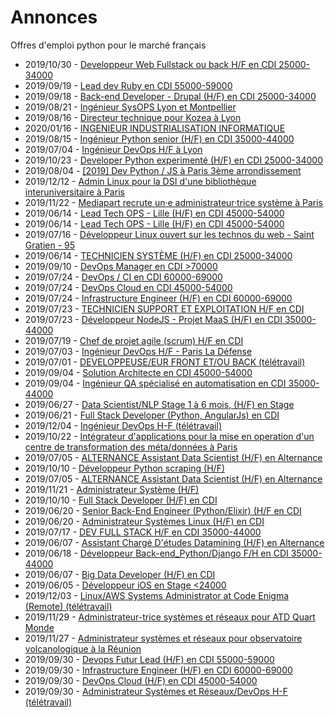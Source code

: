 # Annonces

Offres d'emploi python pour le marché français

* 2019/10/30 - [Developpeur Web Fullstack ou back H/F en CDI 25000-34000](http://www.pyjobs.fr/jobs/details/6471/developpeur-web-fullstack-ou-back-h-f-en-cdi-25000-34000 "Developpeur Web Fullstack ou back H/F en CDI 25000-34000")
* 2019/09/19 - [Lead dev Ruby en CDI 55000-59000](http://www.pyjobs.fr/jobs/details/6461/lead-dev-ruby-en-cdi-55000-59000 "Lead dev Ruby en CDI 55000-59000")
* 2019/09/18 - [Back-end Developer - Drupal (H/F) en CDI 25000-34000](http://www.pyjobs.fr/jobs/details/6460/back-end-developer-drupal-h-f-en-cdi-25000-34000 "Back-end Developer - Drupal (H/F) en CDI 25000-34000")
* 2019/08/21 - [Ingénieur SysOPS Lyon et Montpellier](http://www.pyjobs.fr/jobs/details/6456/ingenieur-sysops-lyon-et-montpellier "Ingénieur SysOPS Lyon et Montpellier")
* 2019/08/16 - [Directeur technique pour Kozea à Lyon](http://www.pyjobs.fr/jobs/details/6455/directeur-technique-pour-kozea-a-lyon "Directeur technique pour Kozea à Lyon")
* 2020/01/16 - [INGENIEUR INDUSTRIALISATION INFORMATIQUE](http://www.pyjobs.fr/jobs/details/6479/ingenieur-industrialisation-informatique "INGENIEUR INDUSTRIALISATION INFORMATIQUE")
* 2019/08/15 - [Ingénieur Python senior (H/F) en CDI 35000-44000](http://www.pyjobs.fr/jobs/details/6454/ingenieur-python-senior-h-f-en-cdi-35000-44000 "Ingénieur Python senior (H/F) en CDI 35000-44000")
* 2019/07/04 - [Ingénieur DevOps H/F à Lyon](http://www.pyjobs.fr/jobs/details/6442/ingenieur-devops-h-f-a-lyon "Ingénieur DevOps H/F à Lyon")
* 2019/10/23 - [Developer Python experimenté (H/F) en CDI 25000-34000](http://www.pyjobs.fr/jobs/details/6470/developer-python-experimente-h-f-en-cdi-25000-34000 "Developer Python experimenté (H/F) en CDI 25000-34000")
* 2019/08/04 - [[2019] Dev Python / JS à Paris 3ème arrondissement](http://www.pyjobs.fr/jobs/details/6453/2019-dev-python-js-a-paris-3eme-arrondissement "[2019] Dev Python / JS à Paris 3ème arrondissement")
* 2019/12/12 - [Admin Linux pour la DSI d'une bibliothèque interuniversitaire à Paris](http://www.pyjobs.fr/jobs/details/6478/admin-linux-pour-la-dsi-dune-bibliotheque-interuniversitaire-a-paris "Admin Linux pour la DSI d'une bibliothèque interuniversitaire à Paris")
* 2019/11/22 - [Mediapart recrute un·e administrateur·trice système à Paris](http://www.pyjobs.fr/jobs/details/6473/mediapart-recrute-un-e-administrateur-trice-systeme-a-paris "Mediapart recrute un·e administrateur·trice système à Paris")
* 2019/06/14 - [Lead Tech OPS - Lille (H/F) en CDI 45000-54000](http://www.pyjobs.fr/jobs/details/6432/lead-tech-ops-lille-h-f-en-cdi-45000-54000 "Lead Tech OPS - Lille (H/F) en CDI 45000-54000")
* 2019/06/14 - [Lead Tech OPS - Lille (H/F) en CDI 45000-54000](http://www.pyjobs.fr/jobs/details/6434/lead-tech-ops-lille-h-f-en-cdi-45000-54000 "Lead Tech OPS - Lille (H/F) en CDI 45000-54000")
* 2019/07/16 - [Développeur Linux ouvert sur les technos du web - Saint Gratien - 95](http://www.pyjobs.fr/jobs/details/6445/developpeur-linux-ouvert-sur-les-technos-du-web-saint-gratien-95 "Développeur Linux ouvert sur les technos du web - Saint Gratien - 95")
* 2019/06/14 - [TECHNICIEN SYSTÈME (H/F) en CDI 25000-34000](http://www.pyjobs.fr/jobs/details/6433/technicien-systeme-h-f-en-cdi-25000-34000 "TECHNICIEN SYSTÈME (H/F) en CDI 25000-34000")
* 2019/09/10 - [DevOps Manager en CDI >70000](http://www.pyjobs.fr/jobs/details/6459/devops-manager-en-cdi-70000 "DevOps Manager en CDI >70000")
* 2019/07/24 - [DevOps / CI en CDI 60000-69000](http://www.pyjobs.fr/jobs/details/6450/devops-ci-en-cdi-60000-69000 "DevOps / CI en CDI 60000-69000")
* 2019/07/24 - [DevOps Cloud en CDI 45000-54000](http://www.pyjobs.fr/jobs/details/6452/devops-cloud-en-cdi-45000-54000 "DevOps Cloud en CDI 45000-54000")
* 2019/07/24 - [Infrastructure Engineer (H/F) en CDI 60000-69000](http://www.pyjobs.fr/jobs/details/6451/infrastructure-engineer-h-f-en-cdi-60000-69000 "Infrastructure Engineer (H/F) en CDI 60000-69000")
* 2019/07/23 - [TECHNICIEN SUPPORT ET EXPLOITATION H/F en CDI](http://www.pyjobs.fr/jobs/details/6448/technicien-support-et-exploitation-h-f-en-cdi "TECHNICIEN SUPPORT ET EXPLOITATION H/F en CDI")
* 2019/07/23 - [Développeur NodeJS - Projet MaaS (H/F) en CDI 35000-44000](http://www.pyjobs.fr/jobs/details/6449/developpeur-nodejs-projet-maas-h-f-en-cdi-35000-44000 "Développeur NodeJS - Projet MaaS (H/F) en CDI 35000-44000")
* 2019/07/19 - [Chef de projet agile (scrum) H/F en CDI](http://www.pyjobs.fr/jobs/details/6447/chef-de-projet-agile-scrum-h-f-en-cdi "Chef de projet agile (scrum) H/F en CDI")
* 2019/07/03 - [Ingénieur DevOps H/F - Paris La Défense](http://www.pyjobs.fr/jobs/details/6441/ingenieur-devops-h-f-paris-la-defense "Ingénieur DevOps H/F - Paris La Défense")
* 2019/07/01 - [DEVELOPPEUSE/EUR FRONT ET/OU BACK (télétravail)](http://www.pyjobs.fr/jobs/details/6440/developpeuse-eur-front-et-ou-back-teletravail "DEVELOPPEUSE/EUR FRONT ET/OU BACK (télétravail)")
* 2019/09/04 - [Solution Architecte en CDI 45000-54000](http://www.pyjobs.fr/jobs/details/6457/solution-architecte-en-cdi-45000-54000 "Solution Architecte en CDI 45000-54000")
* 2019/09/04 - [Ingénieur QA spécialisé en automatisation en CDI 35000-44000](http://www.pyjobs.fr/jobs/details/6458/ingenieur-qa-specialise-en-automatisation-en-cdi-35000-44000 "Ingénieur QA spécialisé en automatisation en CDI 35000-44000")
* 2019/06/27 - [Data Scientist/NLP  Stage 1 à 6 mois, (H/F) en Stage](http://www.pyjobs.fr/jobs/details/6439/data-scientist-nlp-stage-1-a-6-mois-h-f-en-stage "Data Scientist/NLP  Stage 1 à 6 mois, (H/F) en Stage")
* 2019/06/21 - [Full Stack Developer (Python, AngularJs) en CDI](http://www.pyjobs.fr/jobs/details/6438/full-stack-developer-python-angularjs-en-cdi "Full Stack Developer (Python, AngularJs) en CDI")
* 2019/12/04 - [Ingénieur DevOps H-F (télétravail)](http://www.pyjobs.fr/jobs/details/6477/ingenieur-devops-h-f-teletravail "Ingénieur DevOps H-F (télétravail)")
* 2019/10/22 - [Intégrateur d'applications pour la mise en operation d'un centre de transformation des méta/données à Paris](http://www.pyjobs.fr/jobs/details/6469/integrateur-dapplications-pour-la-mise-en-operation-dun-centre-de-transformation-des-meta-donnees-a-paris "Intégrateur d'applications pour la mise en operation d'un centre de transformation des méta/données à Paris")
* 2019/07/05 - [ALTERNANCE Assistant Data Scientist (H/F) en Alternance](http://www.pyjobs.fr/jobs/details/6443/alternance-assistant-data-scientist-h-f-en-alternance "ALTERNANCE Assistant Data Scientist (H/F) en Alternance")
* 2019/10/10 - [Développeur Python scraping (H/F)](http://www.pyjobs.fr/jobs/details/6468/developpeur-python-scraping-h-f "Développeur Python scraping (H/F)")
* 2019/07/05 - [ALTERNANCE Assistant Data Scientist (H/F) en Alternance](http://www.pyjobs.fr/jobs/details/6444/alternance-assistant-data-scientist-h-f-en-alternance "ALTERNANCE Assistant Data Scientist (H/F) en Alternance")
* 2019/11/21 - [Administrateur Système (H/F)](http://www.pyjobs.fr/jobs/details/6472/administrateur-systeme-h-f "Administrateur Système (H/F)")
* 2019/10/10 - [Full Stack Developer (H/F) en CDI](http://www.pyjobs.fr/jobs/details/6467/full-stack-developer-h-f-en-cdi "Full Stack Developer (H/F) en CDI")
* 2019/06/20 - [Senior Back-End Engineer (Python/Elixir) (H/F en CDI](http://www.pyjobs.fr/jobs/details/6437/senior-back-end-engineer-python-elixir-h-f-en-cdi "Senior Back-End Engineer (Python/Elixir) (H/F en CDI")
* 2019/06/20 - [Administrateur Systèmes Linux (H/F) en CDI](http://www.pyjobs.fr/jobs/details/6436/administrateur-systemes-linux-h-f-en-cdi "Administrateur Systèmes Linux (H/F) en CDI")
* 2019/07/17 - [DEV FULL STACK H/F en CDI 35000-44000](http://www.pyjobs.fr/jobs/details/6446/dev-full-stack-h-f-en-cdi-35000-44000 "DEV FULL STACK H/F en CDI 35000-44000")
* 2019/06/07 - [Assistant Chargé D'études Datamining (H/F) en Alternance](http://www.pyjobs.fr/jobs/details/6431/assistant-charge-detudes-datamining-h-f-en-alternance "Assistant Chargé D'études Datamining (H/F) en Alternance")
* 2019/06/18 - [Développeur Back-end_Python/Django F/H en CDI 35000-44000](http://www.pyjobs.fr/jobs/details/6435/developpeur-back-end-python-django-f-h-en-cdi-35000-44000 "Développeur Back-end_Python/Django F/H en CDI 35000-44000")
* 2019/06/07 - [Big Data Developer (H/F) en CDI](http://www.pyjobs.fr/jobs/details/6430/big-data-developer-h-f-en-cdi "Big Data Developer (H/F) en CDI")
* 2019/06/05 - [Développeur iOS en Stage <24000](http://www.pyjobs.fr/jobs/details/6429/developpeur-ios-en-stage-24000 "Développeur iOS en Stage <24000")
* 2019/12/03 - [Linux/AWS Systems Administrator at Code Enigma (Remote) (télétravail)](http://www.pyjobs.fr/jobs/details/6476/linux-aws-systems-administrator-at-code-enigma-remote-teletravail "Linux/AWS Systems Administrator at Code Enigma (Remote) (télétravail)")
* 2019/11/29 - [Administrateur-trice systèmes et réseaux pour ATD Quart Monde](http://www.pyjobs.fr/jobs/details/6475/administrateur-trice-systemes-et-reseaux-pour-atd-quart-monde "Administrateur-trice systèmes et réseaux pour ATD Quart Monde")
* 2019/11/27 - [Administrateur systèmes et réseaux pour observatoire volcanologique à la Réunion](http://www.pyjobs.fr/jobs/details/6474/administrateur-systemes-et-reseaux-pour-observatoire-volcanologique-a-la-reunion "Administrateur systèmes et réseaux pour observatoire volcanologique à la Réunion")
* 2019/09/30 - [Devops Futur Lead (H/F) en CDI 55000-59000](http://www.pyjobs.fr/jobs/details/6464/devops-futur-lead-h-f-en-cdi-55000-59000 "Devops Futur Lead (H/F) en CDI 55000-59000")
* 2019/09/30 - [Infrastructure Engineer (H/F) en CDI 60000-69000](http://www.pyjobs.fr/jobs/details/6466/infrastructure-engineer-h-f-en-cdi-60000-69000 "Infrastructure Engineer (H/F) en CDI 60000-69000")
* 2019/09/30 - [DevOps Cloud (H/F) en CDI 45000-54000](http://www.pyjobs.fr/jobs/details/6465/devops-cloud-h-f-en-cdi-45000-54000 "DevOps Cloud (H/F) en CDI 45000-54000")
* 2019/09/30 - [Administrateur Systèmes et Réseaux/DevOps H-F (télétravail)](http://www.pyjobs.fr/jobs/details/6463/administrateur-systemes-et-reseaux-devops-h-f-teletravail "Administrateur Systèmes et Réseaux/DevOps H-F (télétravail)")

